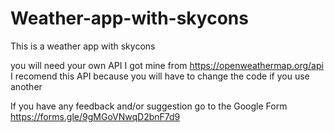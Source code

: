 # Weather-app-with-skycons
This is a weather app with skycons


you will need your own API
I got mine from https://openweathermap.org/api
I recomend this API because you will have to change the code if you use another

If you have any feedback and/or suggestion go to the Google Form https://forms.gle/9gMGoVNwqD2bnF7d9
